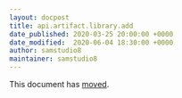 ```yaml
---
layout: docpost
title: api.artifact.library.add
date_published: 2020-03-25 20:00:00 +0000
date_modified:  2020-06-04 18:30:00 +0000
author: samstudio8
maintainer: samstudio8
---
```


This document has [moved](https://redocly.github.io/redoc/?url=http://majora.covid19.climb.ac.uk/static/majora.yaml#operation/api.artifact.library.add).
